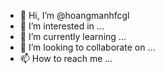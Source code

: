 - 👋 Hi, I’m @hoangmanhfcgl
- 👀 I’m interested in ...
- 🌱 I’m currently learning ...
- 💞️ I’m looking to collaborate on ...
- 📫 How to reach me ...

<!---
hoangmanhfcgl/hoangmanhfcgl is a ✨ special ✨ repository because its `README.md` (this file) appears on your GitHub profile.
You can click the Preview link to take a look at your changes.
--->
